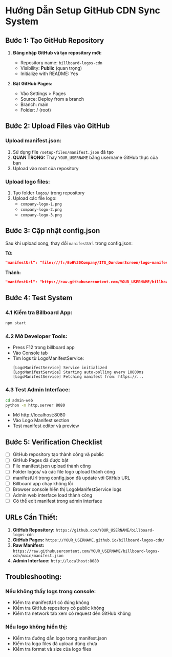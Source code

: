 # Hướng Dẫn Setup GitHub CDN Sync System

## Bước 1: Tạo GitHub Repository

1. **Đăng nhập GitHub và tạo repository mới:**

   - Repository name: `billboard-logos-cdn`
   - Visibility: **Public** (quan trọng)
   - Initialize with README: Yes

2. **Bật GitHub Pages:**
   - Vào Settings > Pages
   - Source: Deploy from a branch
   - Branch: main
   - Folder: / (root)

## Bước 2: Upload Files vào GitHub

### Upload manifest.json:

1. Sử dụng file `/setup-files/manifest.json` đã tạo
2. **QUAN TRỌNG:** Thay `YOUR_USERNAME` bằng username GitHub thực của bạn
3. Upload vào root của repository

### Upload logo files:

1. Tạo folder `logos/` trong repository
2. Upload các file logo:
   - `company-logo-1.png`
   - `company-logo-2.png`
   - `company-logo-3.png`

## Bước 3: Cập nhật config.json

Sau khi upload xong, thay đổi `manifestUrl` trong config.json:

**Từ:**

```json
"manifestUrl": "file:///f:/EoH%20Company/ITS_OurdoorScreen/logo-manifest.json"
```

**Thành:**

```json
"manifestUrl": "https://raw.githubusercontent.com/YOUR_USERNAME/billboard-logos-cdn/main/manifest.json"
```

## Bước 4: Test System

### 4.1 Kiểm tra Billboard App:

```bash
npm start
```

### 4.2 Mở Developer Tools:

- Press F12 trong billboard app
- Vào Console tab
- Tìm logs từ LogoManifestService:
  ```
  [LogoManifestService] Service initialized
  [LogoManifestService] Starting auto-polling every 10000ms
  [LogoManifestService] Fetching manifest from: https://...
  ```

### 4.3 Test Admin Interface:

```bash
cd admin-web
python -m http.server 8080
```

- Mở http://localhost:8080
- Vào Logo Manifest section
- Test manifest editor và preview

## Bước 5: Verification Checklist

- [ ] GitHub repository tạo thành công và public
- [ ] GitHub Pages đã được bật
- [ ] File manifest.json upload thành công
- [ ] Folder logos/ và các file logo upload thành công
- [ ] manifestUrl trong config.json đã update với GitHub URL
- [ ] Billboard app chạy không lỗi
- [ ] Browser console hiển thị LogoManifestService logs
- [ ] Admin web interface load thành công
- [ ] Có thể edit manifest trong admin interface

## URLs Cần Thiết:

1. **GitHub Repository:** `https://github.com/YOUR_USERNAME/billboard-logos-cdn`
2. **GitHub Pages:** `https://YOUR_USERNAME.github.io/billboard-logos-cdn/`
3. **Raw Manifest:** `https://raw.githubusercontent.com/YOUR_USERNAME/billboard-logos-cdn/main/manifest.json`
4. **Admin Interface:** `http://localhost:8080`

## Troubleshooting:

### Nếu không thấy logs trong console:

- Kiểm tra manifestUrl có đúng không
- Kiểm tra GitHub repository có public không
- Kiểm tra network tab xem có request đến GitHub không

### Nếu logo không hiển thị:

- Kiểm tra đường dẫn logo trong manifest.json
- Kiểm tra logo files đã upload đúng chưa
- Kiểm tra format và size của logo files
